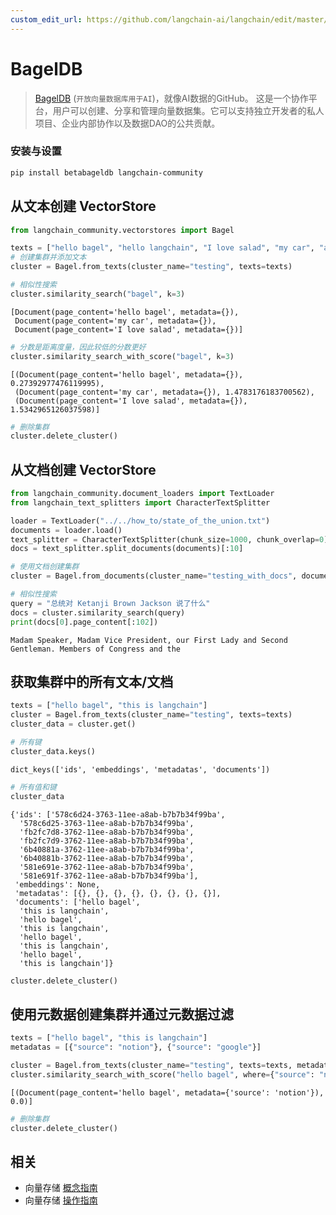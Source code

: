 ```yaml
---
custom_edit_url: https://github.com/langchain-ai/langchain/edit/master/docs/docs/integrations/vectorstores/bageldb.ipynb
---
```


# BagelDB

> [BagelDB](https://www.bageldb.ai/) (`开放向量数据库用于AI`)，就像AI数据的GitHub。
这是一个协作平台，用户可以创建、分享和管理向量数据集。它可以支持独立开发者的私人项目、企业内部协作以及数据DAO的公共贡献。

### 安装与设置

```bash
pip install betabageldb langchain-community
```

## 从文本创建 VectorStore


```python
from langchain_community.vectorstores import Bagel

texts = ["hello bagel", "hello langchain", "I love salad", "my car", "a dog"]
# 创建集群并添加文本
cluster = Bagel.from_texts(cluster_name="testing", texts=texts)
```


```python
# 相似性搜索
cluster.similarity_search("bagel", k=3)
```



```output
[Document(page_content='hello bagel', metadata={}),
 Document(page_content='my car', metadata={}),
 Document(page_content='I love salad', metadata={})]
```



```python
# 分数是距离度量，因此较低的分数更好
cluster.similarity_search_with_score("bagel", k=3)
```



```output
[(Document(page_content='hello bagel', metadata={}), 0.27392977476119995),
 (Document(page_content='my car', metadata={}), 1.4783176183700562),
 (Document(page_content='I love salad', metadata={}), 1.5342965126037598)]
```



```python
# 删除集群
cluster.delete_cluster()
```

## 从文档创建 VectorStore


```python
from langchain_community.document_loaders import TextLoader
from langchain_text_splitters import CharacterTextSplitter

loader = TextLoader("../../how_to/state_of_the_union.txt")
documents = loader.load()
text_splitter = CharacterTextSplitter(chunk_size=1000, chunk_overlap=0)
docs = text_splitter.split_documents(documents)[:10]
```


```python
# 使用文档创建集群
cluster = Bagel.from_documents(cluster_name="testing_with_docs", documents=docs)
```


```python
# 相似性搜索
query = "总统对 Ketanji Brown Jackson 说了什么"
docs = cluster.similarity_search(query)
print(docs[0].page_content[:102])
```
```output
Madam Speaker, Madam Vice President, our First Lady and Second Gentleman. Members of Congress and the
```

## 获取集群中的所有文本/文档


```python
texts = ["hello bagel", "this is langchain"]
cluster = Bagel.from_texts(cluster_name="testing", texts=texts)
cluster_data = cluster.get()
```


```python
# 所有键
cluster_data.keys()
```



```output
dict_keys(['ids', 'embeddings', 'metadatas', 'documents'])
```



```python
# 所有值和键
cluster_data
```



```output
{'ids': ['578c6d24-3763-11ee-a8ab-b7b7b34f99ba',
  '578c6d25-3763-11ee-a8ab-b7b7b34f99ba',
  'fb2fc7d8-3762-11ee-a8ab-b7b7b34f99ba',
  'fb2fc7d9-3762-11ee-a8ab-b7b7b34f99ba',
  '6b40881a-3762-11ee-a8ab-b7b7b34f99ba',
  '6b40881b-3762-11ee-a8ab-b7b7b34f99ba',
  '581e691e-3762-11ee-a8ab-b7b7b34f99ba',
  '581e691f-3762-11ee-a8ab-b7b7b34f99ba'],
 'embeddings': None,
 'metadatas': [{}, {}, {}, {}, {}, {}, {}, {}],
 'documents': ['hello bagel',
  'this is langchain',
  'hello bagel',
  'this is langchain',
  'hello bagel',
  'this is langchain',
  'hello bagel',
  'this is langchain']}
```



```python
cluster.delete_cluster()
```

## 使用元数据创建集群并通过元数据过滤


```python
texts = ["hello bagel", "this is langchain"]
metadatas = [{"source": "notion"}, {"source": "google"}]

cluster = Bagel.from_texts(cluster_name="testing", texts=texts, metadatas=metadatas)
cluster.similarity_search_with_score("hello bagel", where={"source": "notion"})
```



```output
[(Document(page_content='hello bagel', metadata={'source': 'notion'}), 0.0)]
```



```python
# 删除集群
cluster.delete_cluster()
```

## 相关

- 向量存储 [概念指南](/docs/concepts/#vector-stores)
- 向量存储 [操作指南](/docs/how_to/#vector-stores)